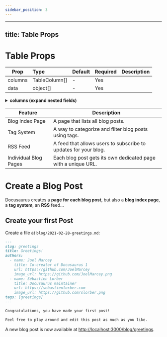 ```yaml
---
sidebar_position: 3
---
```


---
title: Table Props
---

# Table Props

| Prop | Type | Default | Required | Description |
|-----|:------|:--------|:--------|:------------|
| columns | TableColumn[] | - | Yes |  |
| data | object[] | - | Yes |  |


<details>
<summary><b>columns (expand nested fields)</b></summary>

| &nbsp;&nbsp;Prop | Type | Default | Required | Description |
|-------|:------|:--------|:--------|:------------|
| &nbsp;&nbsp;accessor | string | - | Yes |  |
| &nbsp;&nbsp;header | string | - | Yes |  |



</details>





| Feature                | Description                                                                 |
|------------------------|-----------------------------------------------------------------------------|
| Blog Index Page        | A page that lists all blog posts.                                          |
| Tag System             | A way to categorize and filter blog posts using tags.                     |
| RSS Feed               | A feed that allows users to subscribe to updates for your blog.           |
| Individual Blog Pages  | Each blog post gets its own dedicated page with a unique URL.             |
# Create a Blog Post

Docusaurus creates a **page for each blog post**, but also a **blog index page**, a **tag system**, an **RSS** feed...

## Create your first Post

Create a file at `blog/2021-02-28-greetings.md`:

```md title="blog/2021-02-28-greetings.md"
---
slug: greetings
title: Greetings!
authors:
  - name: Joel Marcey
    title: Co-creator of Docusaurus 1
    url: https://github.com/JoelMarcey
    image_url: https://github.com/JoelMarcey.png
  - name: Sébastien Lorber
    title: Docusaurus maintainer
    url: https://sebastienlorber.com
    image_url: https://github.com/slorber.png
tags: [greetings]
---

Congratulations, you have made your first post!

Feel free to play around and edit this post as much as you like.
```

A new blog post is now available at [http://localhost:3000/blog/greetings](http://localhost:3000/blog/greetings).

